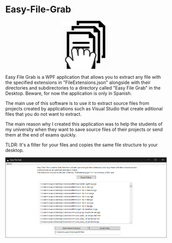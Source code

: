# Easy-File-Grab

<p align="center">
  <img src="easy_file_grab.png">
</p>

Easy File Grab is a WPF application that allows you to extract any file with the specified extensions in "FileExtensions.json" alongside with their directories and subdirectories to a directory called "Easy File Grab" in the Desktop. Beware, for now the application is only in Spanish.

The main use of this software is to use it to extract source files from projects created by applications such as Visual Studio that create aditional files that you do not want to extract.

The main reason why I created this application was to help the students of my university when they want to save source files of their projects or send them at the end of exams quickly.

TLDR: It's a filter for your files and copies the same file structure to your desktop.

![alt text](Easy_File_Grab_Screenshot.png)
